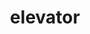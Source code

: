 ---
layout: objects
title: elevator
emoji: elevator
permalink: 🛗.html
image: assets/img/3moji/elevator.png
---